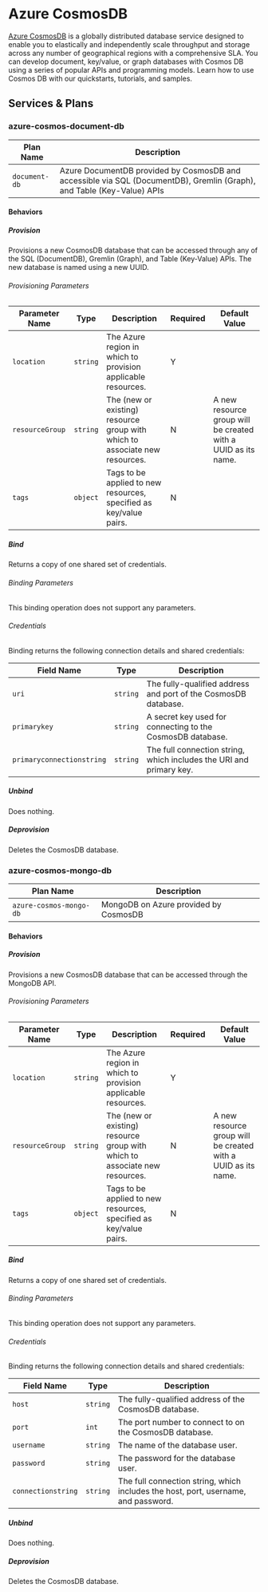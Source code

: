 # Azure CosmosDB

[Azure CosmosDB](https://azure.microsoft.com/en-us/services/cosmos-db/) is a globally distributed database service designed to enable you to elastically and independently scale throughput and storage across any number of geographical regions with a comprehensive SLA. You can develop document, key/value, or graph databases with Cosmos DB using a series of popular APIs and programming models. Learn how to use Cosmos DB with our quickstarts, tutorials, and samples.

## Services & Plans

### azure-cosmos-document-db

| Plan Name | Description |
|-----------|-------------|
| `document-db` | Azure DocumentDB provided by CosmosDB and accessible via SQL (DocumentDB), Gremlin (Graph), and Table (Key-Value) APIs |

#### Behaviors

##### Provision
  
Provisions a new CosmosDB database that can be accessed through any of the SQL (DocumentDB), Gremlin (Graph), and Table (Key-Value) APIs. The new database is named using a new UUID.

###### Provisioning Parameters

| Parameter Name | Type | Description | Required | Default Value |
|----------------|------|-------------|----------|---------------|
| `location` | `string` | The Azure region in which to provision applicable resources. | Y | |
| `resourceGroup` | `string` | The (new or existing) resource group with which to associate new resources. | N | A new resource group will be created with a UUID as its name. |
| `tags` | `object` | Tags to be applied to new resources, specified as key/value pairs. | N | |
  
##### Bind
  
Returns a copy of one shared set of credentials.

###### Binding Parameters

This binding operation does not support any parameters.

###### Credentials

Binding returns the following connection details and shared credentials:

| Field Name | Type | Description |
|------------|------|-------------|
| `uri` | `string` | The fully-qualified address and port of the CosmosDB database. ||
| `primarykey` | `string` | A secret key used for connecting to the CosmosDB database. |
| `primaryconnectionstring` | `string` | The full connection string, which includes the URI and primary key. |

##### Unbind

Does nothing.
  
##### Deprovision

Deletes the CosmosDB database.

### azure-cosmos-mongo-db

| Plan Name | Description |
|-----------|-------------|
| `azure-cosmos-mongo-db` | MongoDB on Azure provided by CosmosDB |

#### Behaviors

##### Provision
  
Provisions a new CosmosDB database that can be accessed through the MongoDB API.

###### Provisioning Parameters

| Parameter Name | Type | Description | Required | Default Value |
|----------------|------|-------------|----------|---------------|
| `location` | `string` | The Azure region in which to provision applicable resources. | Y | |
| `resourceGroup` | `string` | The (new or existing) resource group with which to associate new resources. | N | A new resource group will be created with a UUID as its name. |
| `tags` | `object` | Tags to be applied to new resources, specified as key/value pairs. | N | |
  
##### Bind
  
Returns a copy of one shared set of credentials.

###### Binding Parameters

This binding operation does not support any parameters.

###### Credentials

Binding returns the following connection details and shared credentials:

| Field Name | Type | Description |
|------------|------|-------------|
| `host` | `string` | The fully-qualified address of the CosmosDB database. |
| `port` | `int` | The port number to connect to on the CosmosDB database. |
| `username` | `string` | The name of the database user. |
| `password` | `string` | The password for the database user. |
| `connectionstring` | `string` | The full connection string, which includes the host, port, username, and password. |

##### Unbind

Does nothing.
  
##### Deprovision

Deletes the CosmosDB database.

